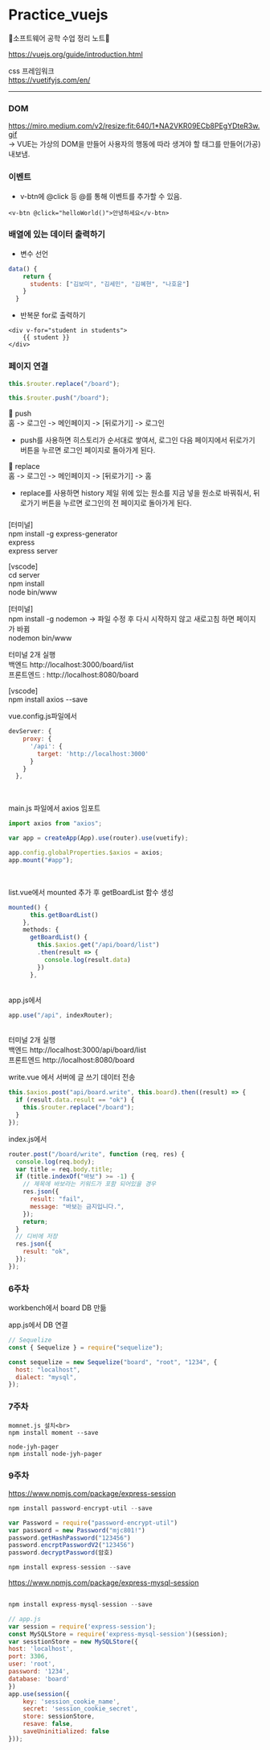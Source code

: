 # Practice_vuejs

📘소프트웨어 공학 수업 정리 노트📘

https://vuejs.org/guide/introduction.html <br>

css 프레임워크 <br>
https://vuetifyjs.com/en/

<hr>

### DOM

https://miro.medium.com/v2/resize:fit:640/1*NA2VKR09ECb8PEgYDteR3w.gif <br>
-> VUE는 가상의 DOM을 만들어 사용자의 행동에 따라 생겨야 할 태그를 만들어(가공) 내보냄.

### 이벤트

- v-btn에 @click 등 @를 통해 이벤트를 추가할 수 있음.

```vue
<v-btn @click="helloWorld()">안녕하세요</v-btn>
```

### 배열에 있는 데이터 출력하기

- 변수 선언

```js
data() {
    return {
      students: ["김보미", "김세민", "김혜현", "나호윤"]
    }
  }
```

- 반복문 for로 출력하기

```vue
<div v-for="student in students">
    {{ student }}
</div>
```

### 페이지 연결

```js
this.$router.replace("/board");

this.$router.push("/board");
```

📍 push <br>
홈 -> 로그인 -> 메인페이지 -> [뒤로가기] -> 로그인<br>

- push를 사용하면 히스토리가 순서대로 쌓여서, 로그인 다음 페이지에서 뒤로가기 버튼을 누르면 로그인 페이지로 돌아가게 된다.

📍 replace <br>
홈 -> 로그인 -> 메인페이지 -> [뒤로가기] -> 홈<br>

- replace를 사용하면 history 제일 위에 있는 원소를 지금 넣을 원소로 바꿔줘서, 뒤로가기 버튼을 누르면 로그인의 전 페이지로 돌아가게 된다.

###

[터미널]<br>
npm install -g express-generator<br>
express<br>
express server<br>

[vscode]<br>
cd server<br>
npm install<br>
node bin/www<br>

[터미널]<br>
npm install -g nodemon -> 파일 수정 후 다시 시작하지 않고 새로고침 하면 페이지가 바뀜<br>
nodemon bin/www<br>

터미널 2개 실행<br>
백엔드 http://localhost:3000/board/list<br>
프론트엔드 : http://localhost:8080/board<br>

[vscode]<br>
npm install axios --save<br>

vue.config.js파일에서<br>

```js
devServer: {
    proxy: {
      '/api': {
        target: 'http://localhost:3000'
      }
    }
  },
```

<br>

main.js 파일에서 axios 임포트<br>

```js
import axios from "axios";

var app = createApp(App).use(router).use(vuetify);

app.config.globalProperties.$axios = axios;
app.mount("#app");
```

<br>

list.vue에서 mounted 추가 후 getBoardList 함수 생성<br>

```js
mounted() {
      this.getBoardList()
    },
    methods: {
      getBoardList() {
        this.$axios.get("/api/board/list")
        .then(result => {
          console.log(result.data)
        })
      },
```

<br>
app.js에서<br>

```js
app.use("/api", indexRouter);
```

<br>
터미널 2개 실행<br>
백엔드 http://localhost:3000/api/board/list<br>
프론트엔드 http://localhost:8080/board<br>

write.vue 에서 서버에 글 쓰기 데이터 전송

```js
this.$axios.post("api/board.write", this.board).then((result) => {
  if (result.data.result == "ok") {
    this.$router.replace("/board");
  }
});
```

index.js에서

```js
router.post("/board/write", function (req, res) {
  console.log(req.body);
  var title = req.body.title;
  if (title.indexOf("바보") >= -1) {
    // 제목에 바보라는 키워드가 포함 되어있을 경우
    res.json({
      result: "fail",
      message: "바보는 금지입니다.",
    });
    return;
  }
  // 디비에 저장
  res.json({
    result: "ok",
  });
});
```

### 6주차

workbench에서 board DB 만듦<br>

app.js에서 DB 연결

```js
// Sequelize
const { Sequelize } = require("sequelize");

const sequelize = new Sequelize("board", "root", "1234", {
  host: "localhost",
  dialect: "mysql",
});
```

### 7주차

```
momnet.js 설치<br>
npm install moment --save

node-jyh-pager
npm install node-jyh-pager
```

### 9주차

https://www.npmjs.com/package/express-session

```js
npm install password-encrypt-util --save

var Password = require("password-encrypt-util")
var password = new Password("mjc801!")
password.getHashPassword("123456")
password.encrptPasswordV2("123456")
password.decryptPassword(암호)

npm install express-session --save
```

https://www.npmjs.com/package/express-mysql-session

```js

npm install express-mysql-session --save

// app.js
var session = require('express-session');
const MySQLStore = require('express-mysql-session')(session);
var sesstionStore = new MySQLStore({
host: 'localhost',
port: 3306,
user: 'root',
password: '1234',
database: 'board'
})
app.use(session({
	key: 'session_cookie_name',
	secret: 'session_cookie_secret',
	store: sessionStore,
	resave: false,
	saveUninitialized: false
}));

```
